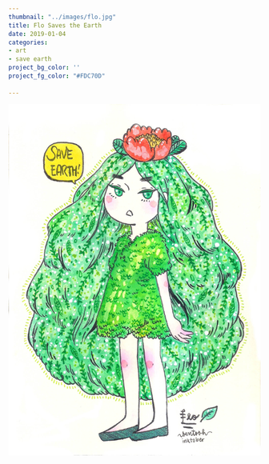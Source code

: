 ```yaml
---
thumbnail: "../images/flo.jpg"
title: Flo Saves the Earth
date: 2019-01-04
categories:
- art
- save earth
project_bg_color: ''
project_fg_color: "#FDC70D"

---
```

![Project Text](../images/flo.jpg)
